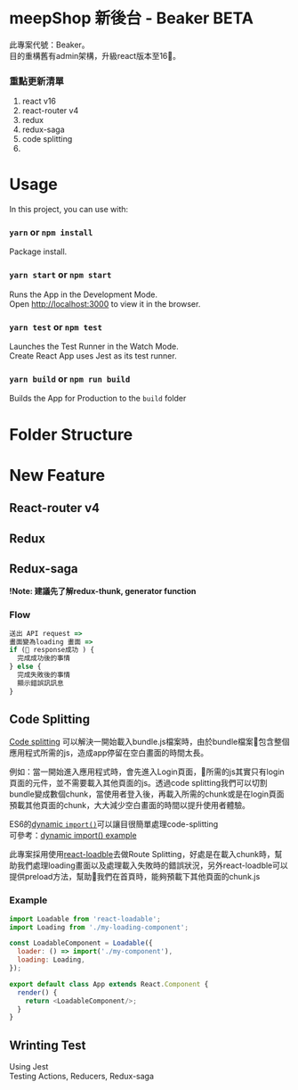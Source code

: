 # meepShop 新後台 - Beaker **BETA**
此專案代號：Beaker。<br>
目的重構舊有admin架構，升級react版本至16。

### 重點更新清單
1. react v16
2. react-router v4
3. redux
4. redux-saga
5. code splitting
6. 

# Usage
In this project, you can use with:
### `yarn` or `npm install`
Package install.
### `yarn start` or `npm start`
Runs the App in the Development Mode.<br>
Open [http://localhost:3000](http://localhost:3000) to view it in the browser.
### `yarn test` or `npm test`
Launches the Test Runner in the Watch Mode.<br>
Create React App uses Jest as its test runner. 
### `yarn build` or `npm run build`
Builds the App for Production to the `build` folder



# Folder Structure

# New Feature
## React-router v4
## Redux
## Redux-saga
**!Note: 建議先了解redux-thunk, generator function**<br>
### Flow
```js
送出 API request =>
畫面變為loading 畫面 =>
if ( response成功 ) {
  完成成功後的事情
} else {
  完成失敗後的事情
  顯示錯誤訊訊息
}
```
## Code Splitting
[Code splitting](https://serverless-stack.com/chapters/code-splitting-in-create-react-app.html) 可以解決一開始載入bundle.js檔案時，由於bundle檔案包含整個應用程式所需的js，造成app停留在空白畫面的時間太長。<br>

例如：當一開始進入應用程式時，會先進入Login頁面，所需的js其實只有login頁面的元件，並不需要載入其他頁面的js。透過code splitting我們可以切割bundle變成數個chunk，當使用者登入後，再載入所需的chunk或是在login頁面預載其他頁面的chunk，大大減少空白畫面的時間以提升使用者體驗。<br>

ES6的[dynamic `import()`](http://2ality.com/2017/01/import-operator.html#loading-code-on-demand)可以讓目很簡單處理code-splitting<br>
可參考：[dynamic import() example](https://github.com/facebookincubator/create-react-app/blob/master/packages/react-scripts/template/README.md#code-splitting)

此專案採用使用[react-loadble](https://github.com/thejameskyle/react-loadable)去做Route Splitting，好處是在載入chunk時，幫助我們處理loading畫面以及處理載入失敗時的錯誤狀況，另外react-loadble可以提供preload方法，幫助我們在首頁時，能夠預載下其他頁面的chunk.js<br>

### Example
```js
import Loadable from 'react-loadable';
import Loading from './my-loading-component';

const LoadableComponent = Loadable({
  loader: () => import('./my-component'),
  loading: Loading,
});

export default class App extends React.Component {
  render() {
    return <LoadableComponent/>;
  }
}
```

## Wrinting Test
Using Jest<br>
Testing Actions, Reducers, Redux-saga
